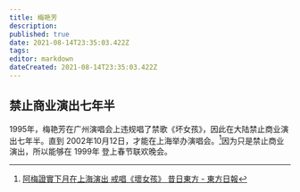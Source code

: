 ```yaml
---
title: 梅艳芳
description: 
published: true
date: 2021-08-14T23:35:03.422Z
tags:
editor: markdown
dateCreated: 2021-08-14T23:35:03.422Z
---
```


## 禁止商业演出七年半

1995年，梅艳芳在广州演唱会上违规唱了禁歌《坏女孩》，因此在大陆禁止商业演出七年半。直到 2002年10月12日，才能在上海举办演唱会。[^bsyh]因为只是禁止商业演出，所以能够在 1999年 登上春节联欢晚会。

[^bsyh]: [阿梅證實下月在上海演出 戒唱《壞女孩》 昔日東方 - 東方日報](https://web.archive.org/web/20210814152913/https://orientaldaily.on.cc/archive/20020927/ent/ent_a03cnt.html)

